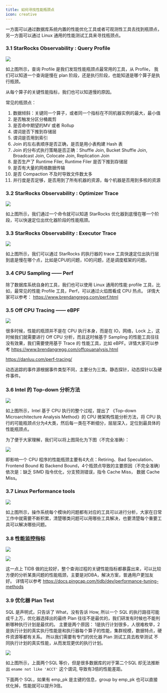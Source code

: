 ```yaml
---
title: 如何寻找性能瓶颈点
icon: creative
---
```


一方面可以通过数据库系统内置的性能优化工具或者可观测性工具去找到瓶颈点，另一方面可以通过 Linux 通用的性能测试工具来寻找瓶颈点。

### 3.1 StarRocks Observability : Query Profile

![](https://blog.bcmeng.com/post/media/16795404287791/16806894404824.jpg)

如上图所示，查询 Profile 是我们发现性能瓶颈点最常用的工具，从 Profile， 我们可以知道一个查询是慢在 plan 阶段，还是执行阶段，也能知道是哪个算子是执行瓶颈。

从每个算子的关键性能指标，我们也可以知道慢的原因。

常见的瓶颈点：

1. 数据倾斜：关键同一个算子，或者同一个指标在不同机器实例的最大，最小值
2. 是否触发分区分桶裁剪
3. 是否命中期望的MV 或者 Rollup
4. 谓词是否下推到存储层
5. 谓词是否用到索引
6. Join 的左右表顺序是否正确，是否是用小表构建 Hash 表
7. Join 的分布式执行策略是否正确：Shuffle Join, Bucket Shuffle Join, Broadcast Join, Colocate Join, Replication Join
8. 是否生产了 Runtime Filer, Runtime Filer 是否下推到存储层
9. 是否有大量的网络数据传输
10. 是否 Compaction 不及时导致文件数太多
11. 并行度是否足够，是否用到了所有机器的资源，每个机器是否用到多核的资源

### 3.2 StarRocks Observability : Optimizer Trace

![](https://blog.bcmeng.com/post/media/16795404287791/16806896501641.jpg)

如上图所示，我们通过一个命令就可以知道 StarRocks 优化器到底慢在哪一个阶段，可以快速定位出优化器阶段的性能瓶颈。

### 3.3 StarRocks Observability : Executor Trace

![](https://blog.bcmeng.com/post/media/16795404287791/16806897556590.jpg)

如上图所示，我们可以通过 StarRocks 的执行器的 trace 工具快速定位出执行层到底是慢在哪个点，比如是CPU的问题，IO的问题，还是调度框架的问题。

### 3.4 CPU Sampling —— Perf

除了数据库系统自身的工具，我们也可以使用 Linux 通用的性能 profile 工具，比如，最常见的性能 Profile 工具，Perf，可以通过火焰图看成 CPU 热点。 详情大家可以参考： <https://www.brendangregg.com/perf.html>

### 3.5 Off CPU Tracing —— eBPF

![](https://blog.bcmeng.com/post/media/16795404287791/16806902217505.jpg)

很多时候，性能的瓶颈并不是在 CPU 执行本身，而是在 IO，网络，Lock 上，这时候我们就需要进行 Off CPU  分析，而且这时候基于 Sampling 的性能工具往往没有效果，我们需要使用基于 Trace 的 性能工具，比如 eBPF。详情大家可以参考 <https://www.brendangregg.com/offcpuanalysis.html>

<https://danluu.com/perf-tracing/>

动态追踪的事件源根据事件类型不同，主要分为三类。静态探针，动态探针以及硬件事件。

### 3.6 Intel 的 Top-down 分析方法

![](https://blog.bcmeng.com/post/media/16795404287791/16806903002948.jpg)

如上图所示，Intel 基于 CPU 执行的整个过程，提出了 《Top-down Microarchitecture Analysis Method》的 CPU 微架构性能分析方法，将 CPU 执行的可能瓶颈点分为4大类，然后每一类在不断细分，层层深入，定位到最具体的性能瓶颈点。

为了便于大家理解，我们可以将上图简化为下图（不完全准确）：

![](https://blog.bcmeng.com/post/media/16795404287791/16806905088368.jpg)

即影响一个 CPU 程序的性能瓶颈主要有4大点：Retiring、Bad Speculation、Frontend Bound 和 Backend Bound，4个瓶颈点导致的主要原因（不完全准确）依次是：缺乏 SIMD 指令优化，分支预测错误，指令 Cache Miss， 数据 Cache Miss。

### 3.7 Linux Performance tools

![](https://blog.bcmeng.com/post/media/16795404287791/16806905522857.jpg)

如上图所示，操作系统每个模块的问题都有对应的工具可以进行分析，大家在日常工作中就需要不断积累，清楚哪类问题可以用哪些工具解决，也要清楚每个重要工具可以解决哪些问题。

### 3.8 性能监控指标

![](https://blog.bcmeng.com/post/media/16795404287791/16806908338167.jpg)

![](https://blog.bcmeng.com/post/media/16795404287791/16806908405732.jpg)

这一点上 TIDB 做的比较好，整个查询过程的关键性能指标都暴露出来，可以比较方便的分析某类问题的性能瓶颈，主要是对DBA，解决方案，普通用户更加友好。 详情可以参考 <https://docs.pingcap.com/tidb/dev/performance-tuning-methods>

### 3.9 优化器 Plan Test

SQL 是声明式，只告诉了 What，没有告诉 How, 所以一个 SQL 的执行路径可能成千上万，优化器选择出的最终 Plan 往往不是最优的，我们研发有时候也不能判断哪种执行计划是最优的。 主要是两个原因： 1是执行计划很多，人很难枚举，2是执行计划的真实执行性能是和执行器每个算子的性能，集群规模，数据特点，硬件资源等都有关系。 所以我们需要有专门的优化器 Plan 测试工具去枚举测试 不同执行计划的真实性能，从而发现更优的执行计划。

![](https://blog.bcmeng.com/post/media/16795404287791/16806912492268.jpg)

如上图所示，上面两个SQL 等价，但是很多数据库的对于第二个SQL 却无法推断出 `ename not like 'ACCT'` 这个谓词, 导致有3倍的性能差距。

下面两个 SQL，如果有 emp_pk 是主键的信息，group by emp_pk 也可以直接优化掉，性能就可以提升3倍。
